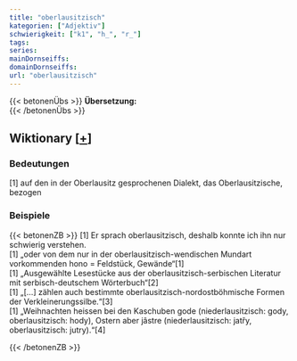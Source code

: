 ```yaml
---
title: "oberlausitzisch"
kategorien: ["Adjektiv"]
schwierigkeit: ["k1", "h_", "r_"]
tags:
series:
mainDornseiffs:
domainDornseiffs:
url: "oberlausitzisch"
---
```


{{< betonenÜbs >}}
**Übersetzung:**  
{{< /betonenÜbs >}}

## Wiktionary [[+](https://de.wiktionary.org/wiki/oberlausitzisch)]

### Bedeutungen
[1] auf den in der Oberlausitz gesprochenen Dialekt, das Oberlausitzische, bezogen  

### Beispiele
{{< betonenZB >}}
[1] Er sprach oberlausitzisch, deshalb konnte ich ihn nur schwierig verstehen.  
[1] „oder von dem nur in der oberlausitzisch-wendischen Mundart vorkommenden hono = Feldstück, Gewände“[1]  
[1] „Ausgewählte Lesestücke aus der oberlausitzisch-serbischen Literatur mit serbisch-deutschem Wörterbuch“[2]  
[1] „[…] zählen auch bestimmte oberlausitzisch-nordostböhmische Formen der Verkleinerungssilbe.“[3]  
[1] „Weihnachten heissen bei den Kaschuben gode (niederlausitzisch: gody, oberlausitzisch: hody), Ostern aber jâstre (niederlausitzisch: jatřy, oberlausitzisch: jutry).“[4]  

{{< /betonenZB >}}

